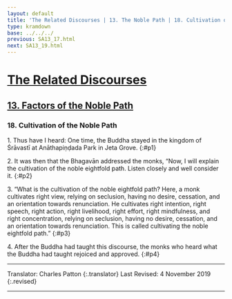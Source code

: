 ```yaml
---
layout: default
title: 'The Related Discourses | 13. The Noble Path | 18. Cultivation of the Noble Path'
type: kramdown
base: ../../../
previous: SA13_17.html
next: SA13_19.html
---
```


# [The Related Discourses](../index.html)
## [13. Factors of the Noble Path](index.html)
### 18. Cultivation of the Noble Path

1\. Thus have I heard: One time, the Buddha stayed in the kingdom of Śrāvastī at Anāthapiṇḍada Park in Jeta Grove.
{:#p1}

2\. It was then that the Bhagavān addressed the monks, “Now, I will explain the cultivation of the noble eightfold path. Listen closely and well consider it.
{:#p2}

3\. “What is the cultivation of the noble eightfold path? Here, a monk cultivates right view, relying on seclusion, having no desire, cessation, and an orientation towards renunciation. He cultivates right intention, right speech, right action, right livelihood, right effort, right mindfulness, and right concentration, relying on seclusion, having no desire, cessation, and an orientation towards renunciation. This is called cultivating the noble eightfold path.”
{:#p3}

4\. After the Buddha had taught this discourse, the monks who heard what the Buddha had taught rejoiced and approved.
{:#p4}

---

Translator: Charles Patton
{:.translator}
Last Revised: 4 November 2019
{:.revised}

---